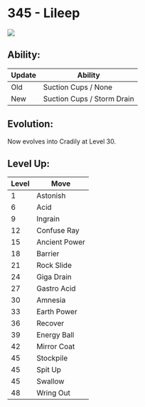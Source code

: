 # 345 - Lileep
![][345]

## Ability:

Update | Ability
---    | ---
Old    | Suction Cups / None
New    | Suction Cups / Storm Drain

## Evolution:
Now evolves into Cradily at Level 30.

## Level Up:

Level | Move
---   | ---
  1   | Astonish
  6   | Acid
  9   | Ingrain
 12   | Confuse Ray
 15   | Ancient Power
 18   | Barrier
 21   | Rock Slide
 24   | Giga Drain
 27   | Gastro Acid
 30   | Amnesia
 33   | Earth Power
 36   | Recover
 39   | Energy Ball
 42   | Mirror Coat
 45   | Stockpile
 45   | Spit Up
 45   | Swallow
 48   | Wring Out



[345]: /img/pokemon/345.png
